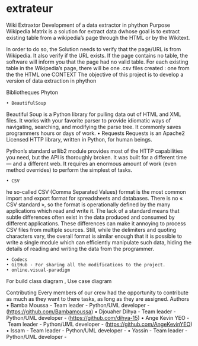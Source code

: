 # extrateur


Wiki Extraxtor 
Development of a data extractor in phython
Purpose 
Wikipedia Matrix is a solution for extract data dwhose goal is to extract existing table from a wikipedia’s page through the HTML or by the Wikitext.

In order to do so, the Solution  needs to verify that the page/URL is from Wikipedia. It also verify if the URL exists.
If the page contains no table, the software will inform you that the page had no valid table. For each existing table in the Wikipedia’s page, there will be one .csv files created : one from the  the HTML one
CONTEXT 
The objective of this project is to develop a version of data extraction in phython

Bibliotheques Phyton

    • BeautifulSoup
Beautiful Soup is a Python library for pulling data out of HTML and XML files. It works with your favorite parser to provide idiomatic ways of navigating, searching, and modifying the parse tree. It commonly saves programmers hours or days of work.
    • Requests 
Requests is an Apache2 Licensed HTTP library, written in Python, for human beings.

Python’s standard urllib2 module provides most of the HTTP capabilities you need, but the API is thoroughly broken. It was built for a different time — and a different web. It requires an enormous amount of work (even method overrides) to perform the simplest of tasks.
    
    • CSV

he so-called CSV (Comma Separated Values) format is the most common import and export format for spreadsheets and databases. There is no « CSV standard », so the format is operationally defined by the many applications which read and write it. The lack of a standard means that subtle differences often exist in the data produced and consumed by different applications. These differences can make it annoying to process CSV files from multiple sources. Still, while the delimiters and quoting characters vary, the overall format is similar enough that it is possible to write a single module which can efficiently manipulate such data, hiding the details of reading and writing the data from the programmer.

    • Codecs 
    • GitHub - For sharing all the modifications to the project.
    • online.visual-paradigm 
For build class diagram , Use case diagram 

Contributing
Every members of our crew had the opportunity to contribute as much as they want to there tasks, as long as they are assigned.
Authors
    • Bamba Moussa - Team leader - Python/UML developer - (https://github.com/Bambamoussa)
    • Djouaher Dihya - Team leader - Python/UML developer - (https://github.com/dihya-15)
    • Ange Kevin YEO - Team leader - Python/UML developer - (https://github.com/AngeKevinYEO)
    • Issam - Team leader - Python/UML developer -
    • Yassin - Team leader - Python/UML developer -


